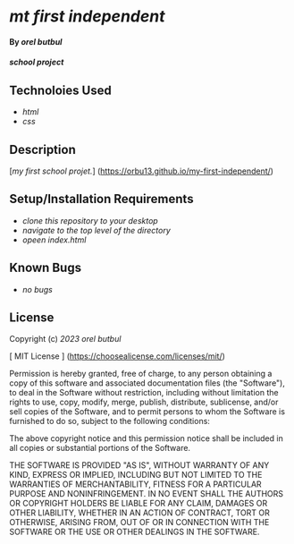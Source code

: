 # _mt first independent_

#### By _**orel butbul**_

#### _school project_

## Technoloies Used

* _html_
* _css_

## Description

[_my first school projet._]
(https://orbu13.github.io/my-first-independent/)

## Setup/Installation Requirements

* _clone this repository to your desktop_
* _navigate to the top level of the directory_
* _opeen index.html_

## Known Bugs

* _no bugs_

## License

Copyright (c) _2023_ _orel butbul_

[ MIT License ]
(https://choosealicense.com/licenses/mit/)

Permission is hereby granted, free of charge, to any person obtaining a copy
of this software and associated documentation files (the "Software"), to deal
in the Software without restriction, including without limitation the rights
to use, copy, modify, merge, publish, distribute, sublicense, and/or sell
copies of the Software, and to permit persons to whom the Software is
furnished to do so, subject to the following conditions:

The above copyright notice and this permission notice shall be included in all
copies or substantial portions of the Software.

THE SOFTWARE IS PROVIDED "AS IS", WITHOUT WARRANTY OF ANY KIND, EXPRESS OR
IMPLIED, INCLUDING BUT NOT LIMITED TO THE WARRANTIES OF MERCHANTABILITY,
FITNESS FOR A PARTICULAR PURPOSE AND NONINFRINGEMENT. IN NO EVENT SHALL THE
AUTHORS OR COPYRIGHT HOLDERS BE LIABLE FOR ANY CLAIM, DAMAGES OR OTHER
LIABILITY, WHETHER IN AN ACTION OF CONTRACT, TORT OR OTHERWISE, ARISING FROM,
OUT OF OR IN CONNECTION WITH THE SOFTWARE OR THE USE OR OTHER DEALINGS IN THE
SOFTWARE.


